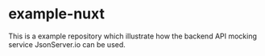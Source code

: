 # example-nuxt
This is a example repository which illustrate how the backend API mocking service JsonServer.io can be used.
